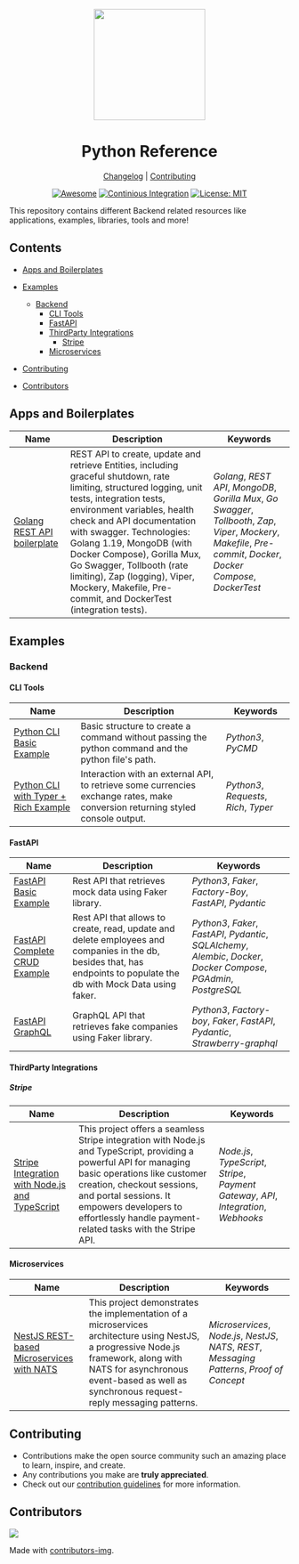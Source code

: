 <!--lint disable double-link awesome-heading awesome-git-repo-age awesome-toc-->

<div align="center">
<p>
    <img
        style="width: 200px"
        width="200"
        src="https://avatars.githubusercontent.com/u/4426989?s=200&v=4"
    >
</p>
<h1>Python Reference</h1>

[Changelog](#) |
[Contributing](./CONTRIBUTING.md)

</div>
<div align="center">

[![Awesome](https://awesome.re/mentioned-badge.svg)](https://github.com/nanlabs/awesome-nan)
[![Continious Integration][cibadge]][ciurl]
[![License: MIT][licensebadge]][licenseurl]

</div>

This repository contains different Backend related resources like applications, examples, libraries,
tools and more!

## Contents

- [Apps and Boilerplates](#apps-and-boilerplates)
- [Examples](#examples)

  - [Backend](#backend)
    - [CLI Tools](#cli-tools)
    - [FastAPI](#fastapi)
    - [ThirdParty Integrations](#thirdparty-integrations)
      - [Stripe](#stripe)
    - [Microservices](#microservices)

- [Contributing](#contributing)
- [Contributors](#contributors)

## Apps and Boilerplates

| Name                                                                                                         | Description                                                                                                                                                                                                                                                                                                                                                                                                                     | Keywords                                                                                                                                                                 |
| ------------------------------------------------------------------------------------------------------------ | ------------------------------------------------------------------------------------------------------------------------------------------------------------------------------------------------------------------------------------------------------------------------------------------------------------------------------------------------------------------------------------------------------------------------------- | ------------------------------------------------------------------------------------------------------------------------------------------------------------------------ |
| [Golang REST API boilerplate](https://github.com/nanlabs/nancy.go/tree/main/examples/golang-todo-rest-crud/) | REST API to create, update and retrieve Entities, including graceful shutdown, rate limiting, structured logging, unit tests, integration tests, environment variables, health check and API documentation with swagger. Technologies: Golang 1.19, MongoDB (with Docker Compose), Gorilla Mux, Go Swagger, Tollbooth (rate limiting), Zap (logging), Viper, Mockery, Makefile, Pre-commit, and DockerTest (integration tests). | _Golang_, _REST API_, _MongoDB_, _Gorilla Mux_, _Go Swagger_, _Tollbooth_, _Zap_, _Viper_, _Mockery_, _Makefile_, _Pre-commit_, _Docker_, _Docker Compose_, _DockerTest_ |

## Examples

### Backend

#### CLI Tools

| Name                                                                                                                   | Description                                                                                                                    | Keywords                               |
| ---------------------------------------------------------------------------------------------------------------------- | ------------------------------------------------------------------------------------------------------------------------------ | -------------------------------------- |
| [Python CLI Basic Example](https://github.com/nanlabs/backend-reference/tree/main/examples/cli-base)                   | Basic structure to create a command without passing the python command and the python file's path.                             | _Python3_, _PyCMD_                     |
| [Python CLI with Typer + Rich Example](https://github.com/nanlabs/backend-reference/tree/main/examples/cli-typer-base) | Interaction with an external API, to retrieve some currencies exchange rates, make conversion returning styled console output. | _Python3_, _Requests_, _Rich_, _Typer_ |

#### FastAPI

| Name                                                                                                          | Description                                                                                                                                                           | Keywords                                                                                                                |
| ------------------------------------------------------------------------------------------------------------- | --------------------------------------------------------------------------------------------------------------------------------------------------------------------- | ----------------------------------------------------------------------------------------------------------------------- |
| [FastAPI Basic Example](https://github.com/nanlabs/backend-reference/tree/main/examples/fastapi-base)         | Rest API that retrieves mock data using Faker library.                                                                                                                | _Python3_, _Faker_, _Factory-Boy_, _FastAPI_, _Pydantic_                                                                |
| [FastAPI Complete CRUD Example](https://github.com/nanlabs/backend-reference/tree/main/examples/fastapi-crud) | Rest API that allows to create, read, update and delete employees and companies in the db, besides that, has endpoints to populate the db with Mock Data using faker. | _Python3_, _Faker_, _FastAPI_, _Pydantic_, _SQLAlchemy_, _Alembic_, _Docker_, _Docker Compose_, _PGAdmin_, _PostgreSQL_ |
| [FastAPI GraphQL](https://github.com/nanlabs/backend-reference/tree/main/examples/fastapi-gql)                | GraphQL API that retrieves fake companies using Faker library.                                                                                                        | _Python3_, _Factory-boy_, _Faker_, _FastAPI_, _Pydantic_, _Strawberry-graphql_                                          |

#### ThirdParty Integrations

##### Stripe

| Name                                                                                                                                                  | Description                                                                                                                                                                                                                                                                                    | Keywords                                                                               |
| ----------------------------------------------------------------------------------------------------------------------------------------------------- | ---------------------------------------------------------------------------------------------------------------------------------------------------------------------------------------------------------------------------------------------------------------------------------------------- | -------------------------------------------------------------------------------------- |
| [Stripe Integration with Node.js and TypeScript](https://github.com/nanlabs/backend-reference/tree/main/examples/stripe-integration-node-typescript/) | This project offers a seamless Stripe integration with Node.js and TypeScript, providing a powerful API for managing basic operations like customer creation, checkout sessions, and portal sessions. It empowers developers to effortlessly handle payment-related tasks with the Stripe API. | _Node.js_, _TypeScript_, _Stripe_, _Payment Gateway_, _API_, _Integration_, _Webhooks_ |

#### Microservices

| Name                                                                                                                                  | Description                                                                                                                                                                                                                       | Keywords                                                                                       |
| ------------------------------------------------------------------------------------------------------------------------------------- | --------------------------------------------------------------------------------------------------------------------------------------------------------------------------------------------------------------------------------- | ---------------------------------------------------------------------------------------------- |
| [NestJS REST-based Microservices with NATS](https://github.com/nanlabs/backend-reference/tree/main/examples/nest-nats-microservices/) | This project demonstrates the implementation of a microservices architecture using NestJS, a progressive Node.js framework, along with NATS for asynchronous event-based as well as synchronous request-reply messaging patterns. | _Microservices_, _Node.js_, _NestJS_, _NATS_, _REST_, _Messaging Patterns_, _Proof of Concept_ |

## Contributing

- Contributions make the open source community such an amazing place to learn, inspire, and create.
- Any contributions you make are **truly appreciated**.
- Check out our [contribution guidelines](./CONTRIBUTING.md) for more information.

## Contributors

<a href="https://github.com/nanlabs/backend-reference/contributors">
  <img src="https://contrib.rocks/image?repo=nanlabs/backend-reference"/>
</a>

Made with [contributors-img](https://contrib.rocks).

[cibadge]: https://github.com/nanlabs/backend-reference/actions/workflows/ci.yml/badge.svg
[licensebadge]: https://img.shields.io/badge/License-MIT-blue.svg
[ciurl]: https://github.com/nanlabs/backend-reference/actions/workflows/ci.yml
[licenseurl]: https://github.com/nanlabs/backend-reference/blob/main/LICENSE
